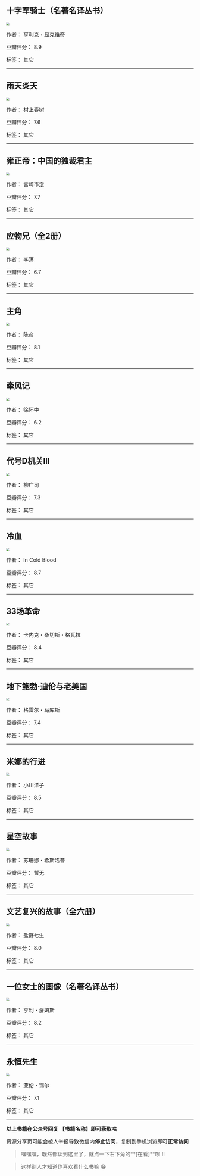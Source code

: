 ## 十字军骑士（名著名译丛书）

<img src="https://www.aibooks.cc/wp-content/uploads/2019/08/2019082403584768.jpg" style="zoom:50%;" />

作者： 亨利克・显克维奇

豆瓣评分：  8.9

标签： 其它


---

## 雨天炎天

<img src="https://www.aibooks.cc/wp-content/uploads/2019/08/2019082211290248.jpg" style="zoom:50%;" />

作者： 村上春树

豆瓣评分：  7.6

标签： 其它


---

## 雍正帝：中国的独裁君主

<img src="https://www.aibooks.cc/wp-content/uploads/2019/08/2019082211190775.jpg" style="zoom:50%;" />

作者： 宫崎市定

豆瓣评分：  7.7

标签： 其它


---

## 应物兄（全2册）

<img src="https://www.aibooks.cc/wp-content/uploads/2019/08/2019082211101723.jpg" style="zoom:50%;" />

作者： 李洱

豆瓣评分：  6.7

标签： 其它


---

## 主角

<img src="https://www.aibooks.cc/wp-content/uploads/2019/08/2019082211041481.jpg" style="zoom:50%;" />

作者： 陈彦

豆瓣评分：  8.1

标签： 其它


---

## 牵风记

<img src="https://www.aibooks.cc/wp-content/uploads/2019/08/2019082210592761.jpg" style="zoom:50%;" />

作者： 徐怀中

豆瓣评分：  6.2

标签： 其它


---

## 代号D机关Ⅲ

<img src="https://www.aibooks.cc/wp-content/uploads/2019/08/2019082210483352.jpg" style="zoom:50%;" />

作者： 柳广司

豆瓣评分：  7.3

标签： 其它


---

## 冷血

<img src="https://www.aibooks.cc/wp-content/uploads/2019/08/2019082210410046.jpg" style="zoom:50%;" />

作者：  In Cold Blood

豆瓣评分：  8.7

标签： 其它


---

## 33场革命

<img src="https://www.aibooks.cc/wp-content/uploads/2019/08/2019082210351077.jpg" style="zoom:50%;" />

作者： 卡内克・桑切斯・格瓦拉

豆瓣评分：  8.4

标签： 其它


---

## 地下鲍勃·迪伦与老美国

<img src="https://www.aibooks.cc/wp-content/uploads/2019/08/2019082210282071.jpg" style="zoom:50%;" />

作者： 格雷尔・马库斯

豆瓣评分：  7.4

标签： 其它


---

## 米娜的行进

<img src="https://www.aibooks.cc/wp-content/uploads/2019/08/201908221021299.jpg" style="zoom:50%;" />

作者： 小川洋子

豆瓣评分：  8.5

标签： 其它


---

## 星空故事

<img src="https://www.aibooks.cc/wp-content/uploads/2019/08/2019082210151133.jpg" style="zoom:50%;" />

作者： 苏珊娜・希斯洛普

豆瓣评分：  暂无

标签： 其它


---

## 文艺复兴的故事（全六册）

<img src="https://www.aibooks.cc/wp-content/uploads/2019/08/2019082210083972.jpg" style="zoom:50%;" />

作者： 盐野七生

豆瓣评分：  8.0

标签： 其它


---

## 一位女士的画像（名著名译丛书）

<img src="https://www.aibooks.cc/wp-content/uploads/2019/08/201908211654163.jpg" style="zoom:50%;" />

作者： 亨利・詹姆斯

豆瓣评分：  8.2

标签： 其它


---

## 永恒先生

<img src="https://www.aibooks.cc/wp-content/uploads/2019/05/2019051513170564.jpg" style="zoom:50%;" />

作者： 亚伦・锡尔

豆瓣评分：  7.1

标签： 其它


---


**以上书籍在公众号回复 【书籍名称】即可获取哈** 


资源分享页可能会被人举报导致微信内**停止访问**，复制到手机浏览即可**正常访问**


> 嘿嘿嘿，既然都读到这里了，就点一下右下角的**[在看]**呗 !!

> 

> 这样别人才知道你喜欢看什么书嘛 😁

